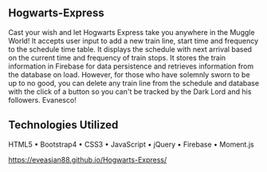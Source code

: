 ## Hogwarts-Express

Cast your wish and let Hogwarts Express take you anywhere in the Muggle World! It accepts user input to add a new train line, start time and frequency to the schedule time table. It displays the schedule with next arrival based on the current time and frequency of train stops. It stores the train information in Firebase for data persistence and retrieves information from the database on load. However, for those who have solemnly sworn to be up to no good, you can delete any train line from the schedule and database with the click of a button so you can't be tracked by the Dark Lord and his followers. Evanesco!

## Technologies Utilized
HTML5 • Bootstrap4 • CSS3 • JavaScript • jQuery • Firebase • Moment.js

https://eveasian88.github.io/Hogwarts-Express/
